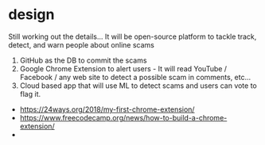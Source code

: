 # design
Still working out the details... It will be open-source platform to tackle track, detect, and warn people about online scams
1. GitHub as the DB to commit the scams
2. Google Chrome Extension to alert users - It will read YouTube / Facebook / any web site to detect a possible scam in comments, etc...
3. Cloud based app that will use ML to detect scams and users can vote to flag it. 

- https://24ways.org/2018/my-first-chrome-extension/
- https://www.freecodecamp.org/news/how-to-build-a-chrome-extension/
- 
